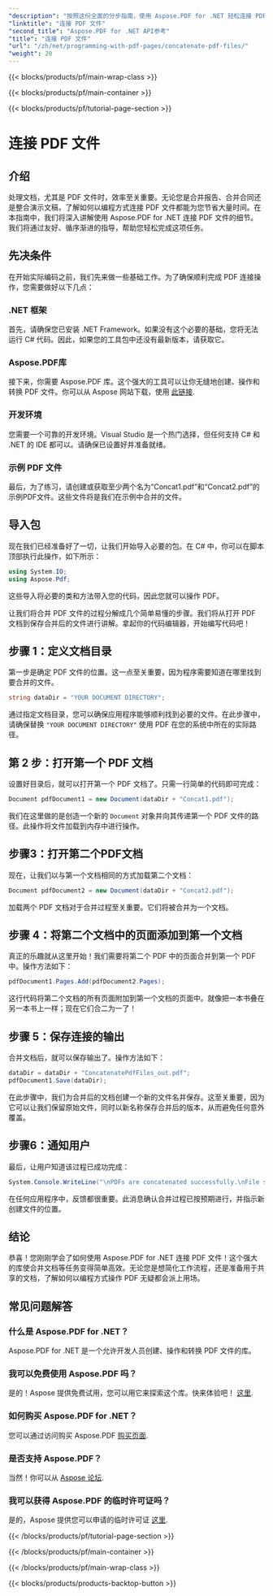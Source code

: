 ```yaml
---
"description": "按照这份全面的分步指南，使用 Aspose.PDF for .NET 轻松连接 PDF 文件。"
"linktitle": "连接 PDF 文件"
"second_title": "Aspose.PDF for .NET API参考"
"title": "连接 PDF 文件"
"url": "/zh/net/programming-with-pdf-pages/concatenate-pdf-files/"
"weight": 20
---
```


{{< blocks/products/pf/main-wrap-class >}}

{{< blocks/products/pf/main-container >}}

{{< blocks/products/pf/tutorial-page-section >}}

# 连接 PDF 文件

## 介绍

处理文档，尤其是 PDF 文件时，效率至关重要。无论您是合并报告、合并合同还是整合演示文稿，了解如何以编程方式连接 PDF 文件都能为您节省大量时间。在本指南中，我们将深入讲解使用 Aspose.PDF for .NET 连接 PDF 文件的细节。我们将通过友好、循序渐进的指导，帮助您轻松完成这项任务。

## 先决条件

在开始实际编码之前，我们先来做一些基础工作。为了确保顺利完成 PDF 连接操作，您需要做好以下几点：

### .NET 框架

首先，请确保您已安装 .NET Framework。如果没有这个必要的基础，您将无法运行 C# 代码。因此，如果您的工具包中还没有最新版本，请获取它。

### Aspose.PDF库

接下来，你需要 Aspose.PDF 库。这个强大的工具可以让你无缝地创建、操作和转换 PDF 文件。你可以从 Aspose 网站下载，使用 [此链接](https://releases。aspose.com/pdf/net/).

### 开发环境

您需要一个可靠的开发环境。Visual Studio 是一个热门选择，但任何支持 C# 和 .NET 的 IDE 都可以。请确保已设置好并准备就绪。

### 示例 PDF 文件

最后，为了练习，请创建或获取至少两个名为“Concat1.pdf”和“Concat2.pdf”的示例PDF文件。这些文件将是我们在示例中合并的文件。

## 导入包

现在我们已经准备好了一切，让我们开始导入必要的包。在 C# 中，你可以在脚本顶部执行此操作，如下所示：

```csharp
using System.IO;
using Aspose.Pdf;
```

这些导入将必要的类和方法带入您的代码，因此您就可以操作 PDF。

让我们将合并 PDF 文件的过程分解成几个简单易懂的步骤。我们将从打开 PDF 文档到保存合并后的文件进行讲解。拿起你的代码编辑器，开始编写代码吧！

## 步骤 1：定义文档目录

第一步是确定 PDF 文件的位置。这一点至关重要，因为程序需要知道在哪里找到要合并的文件。

```csharp
string dataDir = "YOUR DOCUMENT DIRECTORY";
```

通过指定文档目录，您可以确保应用程序能够顺利找到必要的文件。在此步骤中，请确保替换 `"YOUR DOCUMENT DIRECTORY"` 使用 PDF 在您的系统中所在的实际路径。

## 第 2 步：打开第一个 PDF 文档

设置好目录后，就可以打开第一个 PDF 文档了。只需一行简单的代码即可完成：

```csharp
Document pdfDocument1 = new Document(dataDir + "Concat1.pdf");
```

我们在这里做的是创造一个新的 `Document` 对象并向其传递第一个 PDF 文件的路径。此操作将文件加载到内存中进行操作。

## 步骤3：打开第二个PDF文档

现在，让我们以与第一个文档相同的方式加载第二个文档：

```csharp
Document pdfDocument2 = new Document(dataDir + "Concat2.pdf");
```

加载两个 PDF 文档对于合并过程至关重要。它们将被合并为一个文档。

## 步骤 4：将第二个文档中的页面添加到第一个文档

真正的乐趣就从这里开始！我们需要将第二个 PDF 中的页面合并到第一个 PDF 中。操作方法如下：

```csharp
pdfDocument1.Pages.Add(pdfDocument2.Pages);
```

这行代码将第二个文档的所有页面附加到第一个文档的页面中。就像把一本书叠在另一本书上一样；现在它们合二为一了！

## 步骤 5：保存连接的输出

合并文档后，就可以保存输出了。操作方法如下：

```csharp
dataDir = dataDir + "ConcatenatePdfFiles_out.pdf";
pdfDocument1.Save(dataDir);
```

在此步骤中，我们为合并后的文档创建一个新的文件名并保存。这至关重要，因为它可以让我们保留原始文件，同时以新名称保存合并后的版本，从而避免任何意外覆盖。

## 步骤6：通知用户

最后，让用户知道该过程已成功完成：

```csharp
System.Console.WriteLine("\nPDFs are concatenated successfully.\nFile saved at " + dataDir);
```

在任何应用程序中，反馈都很重要。此消息确认合并过程已按预期进行，并指示新创建文件的位置。

## 结论

恭喜！您刚刚学会了如何使用 Aspose.PDF for .NET 连接 PDF 文件！这个强大的库使合并文档等任务变得简单高效。无论您是想简化工作流程，还是准备用于共享的文档，了解如何以编程方式操作 PDF 无疑都会派上用场。


## 常见问题解答

### 什么是 Aspose.PDF for .NET？  
Aspose.PDF for .NET 是一个允许开发人员创建、操作和转换 PDF 文件的库。

### 我可以免费使用 Aspose.PDF 吗？  
是的！Aspose 提供免费试用，您可以用它来探索这个库。快来体验吧！ [这里](https://releases。aspose.com/).

### 如何购买 Aspose.PDF for .NET？  
您可以通过访问购买 Aspose.PDF [购买页面](https://purchase。aspose.com/buy).

### 是否支持 Aspose.PDF？  
当然！你可以从 [Aspose 论坛](https://forum。aspose.com/c/pdf/10).

### 我可以获得 Aspose.PDF 的临时许可证吗？  
是的，Aspose 提供您可以申请的临时许可证 [这里](https://purchase。aspose.com/temporary-license/).

{{< /blocks/products/pf/tutorial-page-section >}}

{{< /blocks/products/pf/main-container >}}

{{< /blocks/products/pf/main-wrap-class >}}

{{< blocks/products/products-backtop-button >}}
